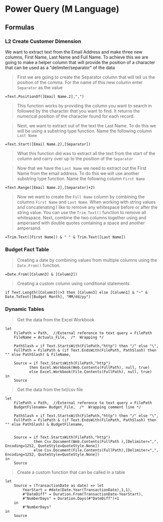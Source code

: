 # Power Query (M Language)

## Formulas
### L2 Create Customer Dimension
We want to extract text from the Email Address and make three new columns, First Name, Last Name and Full Name. To achieve this we are going to make a helper column that will provide the position of a character that can be used as a "delimiter/separator" of the data

>First we are going to create the Separator column that will tell us the position of the comma. For the name of this new column enter `Separator` as the value
```
=Text.PositionOf([Email Name.2],",")
```
>This function works by providing the column you want to search in followed by the character that you want to find. It returns the numerical position of the character found for each record.


>Next, we want to extract out of the text the Last Name. To do this we will be using a substring type function. Name the following column `Last Name`
```
=Text.Start([Email Name.2],[Separator])
```
>What this function did was to extract all the text from the start of the column and carry over up to the position of the `Separator`


>Now that we have the `Last Name` we need to extract out the First Name from the email address. To do this we will use another substring type function. Name the following column `First Name`
```
=Text.Range([Email Name.2],[Separator]+2)
```

>Now we want to create the `Full Name` column by combining the columns `First Name` and `Last Name`. When working with string values and concatenating I like to remove any whitespace before or after the string value. You can use the `Trim.Text()` function to remove all whitespace. Next, combine the two columns together using and ampersand with double quotes containing a space and another ampersand.

```
=Trim.Text([First Name]) & " " & Trim.Text([Last Name])
```

### Budget Fact Table

>Creating a date by combining values from multiple columns using the `Date.From()` function.
```
=Date.From([Column3] & [Column2])
```

>Creating a custom column using conditional statements
```
if Text.Length([Column3])>3 then [Column3] else [Column1] & "~" & Date.ToText([Budget Month], "MM/dd/yy")
```

### Dynamic Tables

> Get the data from the Excel Workbook
```
let
    FilePath = Path,  //External reference to text query = FilePath
    FileName = Actuals_File,  /*  Wrapping */
   
    PathSlash = if Text.StartsWith(FilePath,"http") then "/" else "\",
    FullPath = FilePath & (if Text.EndsWith(FilePath, PathSlash) then "" else PathSlash) & FileName,

    Source = if Text.StartsWith(FilePath,"http")
           then Excel.Workbook(Web.Contents(FullPath), null, true)
           else Excel.Workbook(File.Contents(FullPath), null, true)
in
    Source
```

> Get the data from the txt/csv file
```
let
    FilePath = Path,  //External reference to text query = FilePath
    BudgetFilename= Budget_File,  /*  Wrapping comment line */
   
    PathSlash = if Text.StartsWith(FilePath,"http") then "/" else "\",
    FullPath = FilePath & (if Text.EndsWith(FilePath, PathSlash) then "" else PathSlash) & BudgetFilename,


    Source = if Text.StartsWith(FilePath,"http")
             then Csv.Document(Web.Contents(FullPath ),[Delimiter=",", Encoding=1252, QuoteStyle=QuoteStyle.None])
             else Csv.Document(File.Contents(FullPath),[Delimiter=",", Encoding=1252, QuoteStyle=QuoteStyle.None])							
in
    Source
```

> Create a custom function that can be called in a table
```
let
    Source = (TransactionDate as date) => let
        YearStart = #date(Date.Year(TransactionDate),1,1),
        #"DateDiff" = Duration.From(TransactionDate-YearStart),
        #"NumberDays" = Duration.Days(#"DateDiff")+1
    in
        #"NumberDays"
in
    Source
```